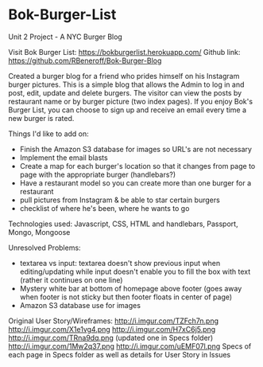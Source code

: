 # Bok-Burger-List
Unit 2 Project - A NYC Burger Blog

Visit Bok Burger List: https://bokburgerlist.herokuapp.com/
Github link: https://github.com/RBeneroff/Bok-Burger-Blog

Created a burger  blog for a friend who prides himself on his Instagram burger pictures. This is a simple blog that allows  the Admin to log in and post, edit, update and delete burgers. The visitor can view the posts by restaurant name or by burger picture (two index pages). If you enjoy Bok's Burger List, you can choose to sign up and receive an email every time a new burger is rated.

Things I'd like to add on:
- Finish the Amazon S3 database for images so URL's are not necessary
- Implement the email blasts
- Create a map for each burger's location so that it changes from page to page with the appropriate burger (handlebars?)
- Have a restaurant model so you can create more than one burger for a restaurant
- pull pictures from Instagram & be able to star certain burgers
- checklist of where he's been, where he wants to go

Technologies used: Javascript, CSS, HTML and handlebars, Passport, Mongo, Mongoose

Unresolved Problems:
- textarea vs input: textarea doesn't show previous input when editing/updating while input doesn't enable you to fill the box with text (rather it continues on one line)
- Mystery white bar at bottom of homepage above footer (goes away when footer is not sticky but then footer floats in center of page)
- Amazon S3 database use for images

Original User Story/Wireframes:
http://i.imgur.com/TZFch7n.png
http://i.imgur.com/X1e1vg4.png
http://i.imgur.com/H7xC6j5.png
http://i.imgur.com/TRna9dq.png (updated one in Specs folder)
http://i.imgur.com/1Mw2q37.png
http://i.imgur.com/uEMF07l.png
Specs of each page in Specs folder as well as details for User Story in Issues
